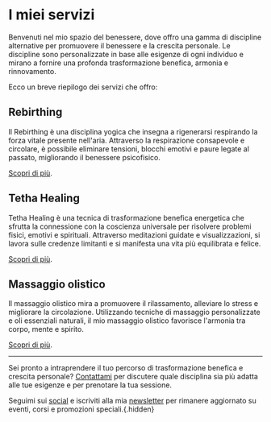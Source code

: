 # I miei servizi

Benvenuti nel mio spazio del benessere, dove offro una gamma di discipline alternative per promuovere il benessere e la crescita personale. Le discipline sono personalizzate in base alle esigenze di ogni individuo e mirano a fornire una profonda trasformazione benefica, armonia e rinnovamento.

Ecco un breve riepilogo dei servizi che offro:

## Rebirthing

Il Rebirthing è una disciplina yogica che insegna a rigenerarsi respirando la forza vitale presente nell'aria. Attraverso la respirazione consapevole e circolare, è possibile eliminare tensioni, blocchi emotivi e paure legate al passato, migliorando il benessere psicofisico.

[Scopri di più](/servizi/rebirthing).

## Tetha Healing

Tetha Healing è una tecnica di trasformazione benefica energetica che sfrutta la connessione con la coscienza universale per risolvere problemi fisici, emotivi e spirituali. Attraverso meditazioni guidate e visualizzazioni, si lavora sulle credenze limitanti e si manifesta una vita più equilibrata e felice.

[Scopri di più](/servizi/tetha-healing).

## Massaggio olistico

Il massaggio olistico mira a promuovere il rilassamento, alleviare lo stress e migliorare la circolazione. Utilizzando tecniche di massaggio personalizzate e oli essenziali naturali, il mio massaggio olistico favorisce l'armonia tra corpo, mente e spirito.

[Scopri di più](/servizi/massaggio-olistico).

---

Sei pronto a intraprendere il tuo percorso di trasformazione benefica e crescita personale? [Contattami](/contatto) per discutere quale disciplina sia più adatta alle tue esigenze e per prenotare la tua sessione.

Seguimi sui [social](link-social) e iscriviti alla mia [newsletter](link-iscrizione) per rimanere aggiornato su eventi, corsi e promozioni speciali.{.hidden}
